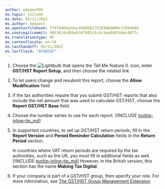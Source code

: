 ```yaml
---
author: edupont04
ms.topic: include
ms.date: 04/11/2022
ms.author: edupont
ms.openlocfilehash: ff4f8469a24ac92b8b817528306d808cf2994686
ms.sourcegitcommit: 4853614c85beb347091c5c4c1ea8d974dec887fc
ms.translationtype: HT
ms.contentlocale: en-CA
ms.lasthandoff: 05/11/2022
ms.locfileid: "8740292"
---
```

1. Choose the ![Lightbulb that opens the Tell Me feature 0.](../media/ui-search/search_small.png "Tell me what you want to do") icon, enter **GST/HST Report Setup**, and then choose the related link.  
2. To let users change and resubmit this report, choose the **Allow Modification** field.  
3. If the tax authorities require that you submit GST/HST reports that also include the net amount that was used to calculate GST/HST, choose the **Report GST/HST Base** field.  
4. Choose the number series to use for each report. [!INCLUDE [tooltip-inline-tip_md](tooltip-inline-tip_md.md)]  
5. In supported countries, to set up GST/HST return periods, fill in the **Report Version** and **Period Reminder Calculation** fields in the **Return Period** section.  

    In countries where VAT return periods are required by the tax authorities, such as the UK, you must fill in additional fields as well. [!INCLUDE [tooltip-inline-tip_md](tooltip-inline-tip_md.md)]  However, in the British version, this section has the name **Making Tax Digital**.
6. If your company is part of a GST/HST group, then specify your role. For more information, see [The GST/HST Group Management Extension](../ui-extensions-vat-group.md)  
